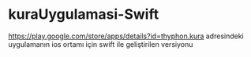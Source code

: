 # kuraUygulamasi-Swift
https://play.google.com/store/apps/details?id=thyphon.kura adresindeki uygulamanın ios ortamı için swift ile geliştirilen versiyonu
